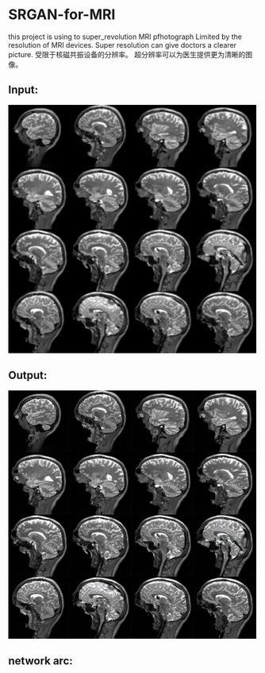 # SRGAN-for-MRI
this project is using to super_revolution MRI pfhotograph
Limited by the resolution of MRI devices.
Super resolution can give doctors a clearer picture.
受限于核磁共振设备的分辨率。
超分辨率可以为医生提供更为清晰的图像。

## Input:
<img src="https://raw.githubusercontent.com/chengengjian/SRGAN-for-MRI/master/img/%E4%BD%8E%E5%88%86%E8%BE%A8%E7%8E%87.png" width="500" height="500" alt="step1"/><br/>

## Output:
<img src="https://raw.githubusercontent.com/chengengjian/SRGAN-for-MRI/master/img/train_100%E2%80%94%E2%80%94GAN.png" width="500" height="500" alt="step1"/><br/>

## network arc:
